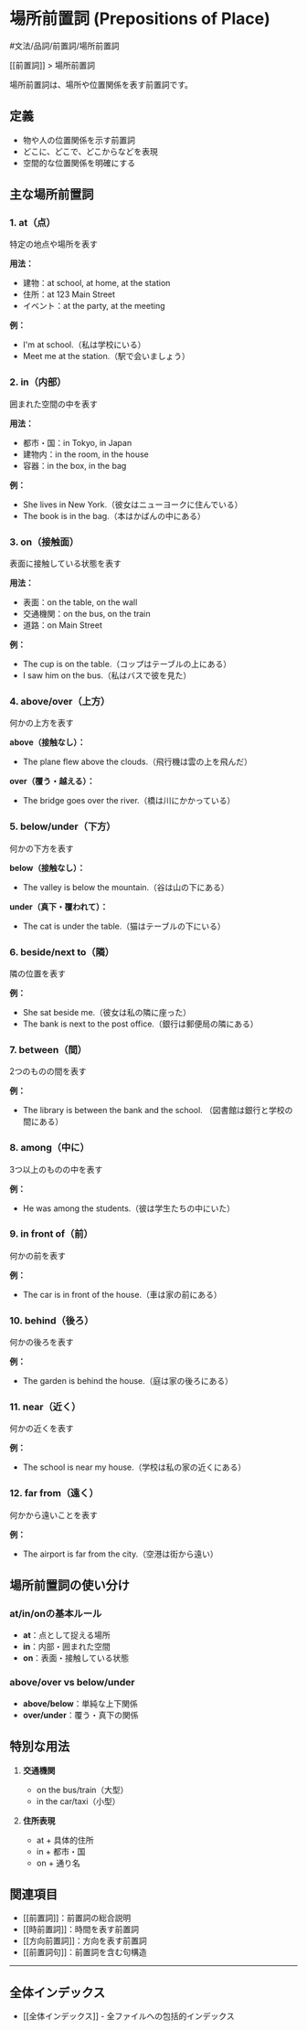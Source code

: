 ﻿# 場所前置詞 (Prepositions of Place)

#文法/品詞/前置詞/場所前置詞

[[前置詞]] > 場所前置詞

場所前置詞は、場所や位置関係を表す前置詞です。

## 定義
- 物や人の位置関係を示す前置詞
- どこに、どこで、どこからなどを表現
- 空間的な位置関係を明確にする

## 主な場所前置詞

### 1. at（点）
特定の地点や場所を表す

**用法：**
- 建物：at school, at home, at the station
- 住所：at 123 Main Street
- イベント：at the party, at the meeting

**例：**
- I'm at school.（私は学校にいる）
- Meet me at the station.（駅で会いましょう）

### 2. in（内部）
囲まれた空間の中を表す

**用法：**
- 都市・国：in Tokyo, in Japan
- 建物内：in the room, in the house
- 容器：in the box, in the bag

**例：**
- She lives in New York.（彼女はニューヨークに住んでいる）
- The book is in the bag.（本はかばんの中にある）

### 3. on（接触面）
表面に接触している状態を表す

**用法：**
- 表面：on the table, on the wall
- 交通機関：on the bus, on the train
- 道路：on Main Street

**例：**
- The cup is on the table.（コップはテーブルの上にある）
- I saw him on the bus.（私はバスで彼を見た）

### 4. above/over（上方）
何かの上方を表す

**above（接触なし）：**
- The plane flew above the clouds.（飛行機は雲の上を飛んだ）

**over（覆う・越える）：**
- The bridge goes over the river.（橋は川にかかっている）

### 5. below/under（下方）
何かの下方を表す

**below（接触なし）：**
- The valley is below the mountain.（谷は山の下にある）

**under（真下・覆われて）：**
- The cat is under the table.（猫はテーブルの下にいる）

### 6. beside/next to（隣）
隣の位置を表す

**例：**
- She sat beside me.（彼女は私の隣に座った）
- The bank is next to the post office.（銀行は郵便局の隣にある）

### 7. between（間）
2つのものの間を表す

**例：**
- The library is between the bank and the school.
（図書館は銀行と学校の間にある）

### 8. among（中に）
3つ以上のものの中を表す

**例：**
- He was among the students.（彼は学生たちの中にいた）

### 9. in front of（前）
何かの前を表す

**例：**
- The car is in front of the house.（車は家の前にある）

### 10. behind（後ろ）
何かの後ろを表す

**例：**
- The garden is behind the house.（庭は家の後ろにある）

### 11. near（近く）
何かの近くを表す

**例：**
- The school is near my house.（学校は私の家の近くにある）

### 12. far from（遠く）
何かから遠いことを表す

**例：**
- The airport is far from the city.（空港は街から遠い）

## 場所前置詞の使い分け

### at/in/onの基本ルール
- **at**：点として捉える場所
- **in**：内部・囲まれた空間
- **on**：表面・接触している状態

### above/over vs below/under
- **above/below**：単純な上下関係
- **over/under**：覆う・真下の関係

## 特別な用法
1. **交通機関**
   - on the bus/train（大型）
   - in the car/taxi（小型）

2. **住所表現**
   - at + 具体的住所
   - in + 都市・国
   - on + 通り名

## 関連項目
- [[前置詞]]：前置詞の総合説明
- [[時前置詞]]：時間を表す前置詞
- [[方向前置詞]]：方向を表す前置詞
- [[前置詞句]]：前置詞を含む句構造

---

## 全体インデックス
- [[全体インデックス]] - 全ファイルへの包括的インデックス 